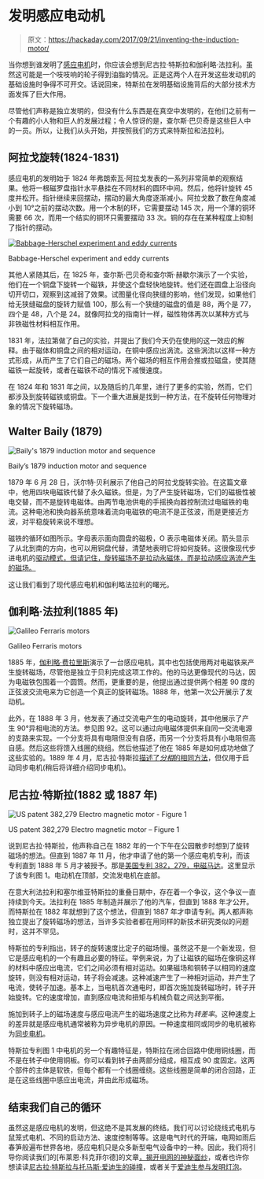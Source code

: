 # 发明感应电动机

> 原文：<https://hackaday.com/2017/09/21/inventing-the-induction-motor/>

当你想到谁发明了[感应电机](https://en.wikipedia.org/wiki/Induction_motor)时，你应该会想到尼古拉·特斯拉和伽利略·法拉利。虽然这可能是一个吱吱响的轮子得到油脂的情况。正是这两个人在开发这些发动机的基础设施时争得不可开交。话说回来，特斯拉在发明基础设施背后的大部分技术方面发挥了巨大作用。

尽管他们声称是独立发明的，但没有什么东西是在真空中发明的，在他们之前有一个有趣的小人物和巨人的发展过程；令人惊讶的是，查尔斯·巴贝奇是这些巨人中的一员。所以，让我们从头开始，并按照我们的方式来特斯拉和法拉利。

## 阿拉戈旋转(1824-1831)

感应电机的发明始于 1824 年弗朗索瓦·阿拉戈发表的一系列非常简单的观察结果。他将一根磁罗盘指针水平悬挂在不同材料的圆环中间。然后，他将针旋转 45 度并松开。指针继续来回摆动，摆动的最大角度逐渐减小。阿拉戈数了数在角度减小到 10°之前的摆动次数。用一个木制的环，它需要摆动 145 次，用一个薄的铜环需要 66 次，而用一个结实的铜环只需要摆动 33 次。铜的存在在某种程度上抑制了指针的摆动。

[![Babbage-Herschel experiment and eddy currents](img/8707b861fa9316989470a77f2316b4ad.png)](https://hackaday.com/wp-content/uploads/2017/09/babbage_herschel_experiment_eddy_currents_an.png)

Babbage-Herschel experiment and eddy currents

其他人紧随其后，在 1825 年，查尔斯·巴贝奇和查尔斯·赫歇尔演示了一个实验，他们在一个铜盘下旋转一个磁铁，并使这个盘轻快地旋转。他们还在圆盘上沿径向切开切口，观察到这减弱了效果。试图量化径向狭缝的影响，他们发现，如果他们给无狭缝磁盘的旋转力赋值 100，那么有一个狭缝的磁盘的值是 88，两个是 77，四个是 48，八个是 24。就像阿拉戈的指南针一样，磁性物体再次以某种方式与非铁磁性材料相互作用。

1831 年，法拉第做了自己的实验，并提出了我们今天仍在使用的这一效应的解释。由于磁体和铜盘之间的相对运动，在铜中感应出涡流。这些涡流以这样一种方式形成，从而产生了它们自己的磁场。两个磁场的相互作用会推或拉磁盘，使其随磁铁一起旋转，或者在磁铁不动的情况下减慢速度。

在 1824 年和 1831 年之间，以及随后的几年里，进行了更多的实验，然而，它们都涉及到旋转磁铁或铜盘。下一个重大进展是找到一种方法，在不旋转任何物理对象的情况下旋转磁场。

## Walter Baily (1879)

![Baily's 1879 induction motor and sequence](img/2d8fb030ebf8664462df4aecab9da004.png)

Baily’s 1879 induction motor and sequence

1879 年 6 月 28 日，沃尔特·贝利展示了他自己的阿拉戈旋转实验。在这篇文章中，他用四块电磁铁代替了永久磁铁。但是，为了产生旋转磁场，它们的磁极性被电交替，而不是旋转电磁体。由两节电池供电的手摇换向器控制流过电磁铁的电流。这种电池和换向器系统意味着流向电磁铁的电流不是正弦波，而是更接近方波，对平稳旋转来说不理想。

磁铁的循环如图所示。字母表示面向圆盘的磁极，O 表示电磁体关闭。箭头显示了从北到南的方向，也可以用铜盘代替，清楚地表明它将如何旋转。这很像现代步进电机的[驱动模式，但请记住，旋转磁场不是拉动永磁体，而是拉动感应涡流产生的磁场。](https://en.wikipedia.org/w/index.php?title=Stepper_motor#Half-stepping)

这让我们看到了现代感应电机和伽利略法拉利的曙光。

## 伽利略·法拉利(1885 年)

![Galileo Ferraris motors](img/1713349a148708a7e2332af25723bab8.png)

Galileo Ferraris motors

1885 年，[伽利略·费拉里斯](https://en.wikipedia.org/wiki/Galileo_Ferraris)演示了一台感应电机，其中也包括使用两对电磁铁来产生旋转磁场，尽管他是独立于贝利完成这项工作的。他的马达更像现代的马达，因为电磁铁包围着一个圆筒。然而，更重要的是，他提出通过提供两个相差 90 度的正弦波交流电来为它创造一个真正的旋转磁场。1888 年，他第一次公开展示了发动机。

此外，在 1888 年 3 月，他发表了通过交流电产生的电动旋转，其中他展示了产生 90°异相电流的方法。参见图 92。这可以通过向电磁体提供来自同一交流电源的支路来实现。一个分支将具有电阻但没有自感，而另一个分支将具有小电阻但高自感。然后这些将馈入线圈的绕组。然后他描述了他在 1885 年是如何成功地做了这些实验的。1889 年 4 月，尼古拉·特斯拉[描述了*分相*的相同方法](https://archive.org/stream/polyphaseelectri00thomuoft#page/98/mode/2up)，但仅用于启动同步电机(稍后将详细介绍同步电机)。

## 尼古拉·特斯拉(1882 或 1887 年)

![US patent 382,279 Electro magnetic motor - Figure 1](img/148d82beebc6515617a555c18fbf8126.png)

US patent 382,279 Electro magnetic motor – Figure 1

说到尼古拉·特斯拉，他声称自己在 1882 年的一个下午在公园散步时想到了旋转磁场的想法。但直到 1887 年 11 月，他才申请了他的第一个感应电机专利，而该专利直到 1888 年 5 月才被授予。那是[美国专利 382，279，电磁马达](https://www.google.ca/patents/US382279?dq=382,279&hl=en&sa=X&ved=0ahUKEwj2ruf6ybHWAhWJw4MKHWGBDU0Q6AEIJjAA)。这里显示了该专利图 1。电动机在顶部，交流发电机在底部。

在意大利法拉利和塞尔维亚特斯拉的重叠日期中，存在着一个争议，这个争议一直持续到今天。法拉利在 1885 年制造并展示了他的汽车，但直到 1888 年才公开。而特斯拉在 1882 年就想到了这个想法，但直到 1887 年才申请专利。两人都声称独立提出了旋转磁场的想法，当许多实验者都在用同样的新技术研究类似的问题时，这并不罕见。

特斯拉的专利指出，转子的旋转速度比定子的磁场慢。虽然这不是一个新发现，但它是感应电机的一个有趣且必要的特征。举例来说，为了让磁铁的磁场在像铜这样的材料中感应出电流，它们之间必须有相对运动。如果磁场和铜转子以相同的速度旋转，则没有相对运动，转子将会减速。这种减速产生了一种相对运动，并产生了电流，使转子加速。基本上，当电机首次通电时，即首次施加旋转磁场时，转子开始旋转。它的速度增加，直到感应电流和扭矩与机械负载之间达到平衡。

施加到转子上的磁场速度与感应电流产生的磁场速度之比称为*转差率*。这种速度上的差异就是感应电机通常被称为异步电机的原因。一种速度相同或同步的电机被称为[同步电机](https://en.wikipedia.org/wiki/Synchronous_motor)。

特斯拉专利图 1 中电机的另一个有趣特征是，特斯拉在闭合回路中使用铜线圈，而不是在转子中使用铜板。你可以看到转子由两部分组成，相互成 90 度固定。这两个部件的主体是软铁，但每个都有一个线圈缠绕。这些线圈是简单的闭合回路，正是在这些线圈中感应出电流，并由此形成磁场。

## 结束我们自己的循环

虽然这是感应电机的发明，但这绝不是其发展的终结。我们可以讨论绕线式电机与鼠笼式电机、不同的启动方法、速度控制等等。这是电气时代的开端，电网如雨后春笋般遍布世界各地，感应电机只是众多新型电气设备中的一种。因此，我们将引导你阅读我们的[布莱恩·科克菲尔德]的文章[，揭开电网的神秘面纱](https://hackaday.com/2017/01/17/the-electrical-grid-demystified/)，或者也许你想读读[尼古拉·特斯拉与托马斯·爱迪生的碰撞](https://hackaday.com/2017/01/25/tesla-vs-edison/)，或者关于[爱迪生参与发明灯泡](https://hackaday.com/2017/03/20/how-many-inventors-does-it-take-to-invent-a-light-bulb/)。